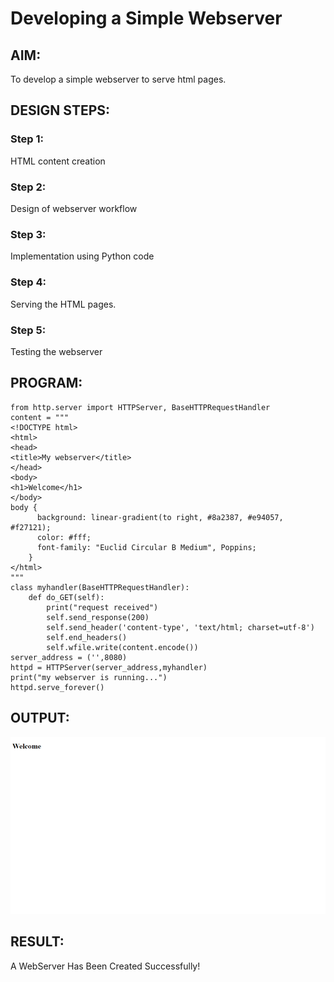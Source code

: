 # Developing a Simple Webserver
## AIM:

To develop a simple webserver to serve html pages.
## DESIGN STEPS:
### Step 1:

HTML content creation
### Step 2:


Design of webserver workflow
### Step 3:

Implementation using Python code
### Step 4:

Serving the HTML pages.
### Step 5:

Testing the webserver
## PROGRAM:
```
from http.server import HTTPServer, BaseHTTPRequestHandler
content = """
<!DOCTYPE html>
<html>
<head>
<title>My webserver</title>
</head>
<body>
<h1>Welcome</h1>
</body>
body {
      background: linear-gradient(to right, #8a2387, #e94057, #f27121);
      color: #fff;
      font-family: "Euclid Circular B Medium", Poppins;
    }
</html>
"""
class myhandler(BaseHTTPRequestHandler):
    def do_GET(self):
        print("request received")
        self.send_response(200)
        self.send_header('content-type', 'text/html; charset=utf-8')
        self.end_headers()
        self.wfile.write(content.encode())
server_address = ('',8080)
httpd = HTTPServer(server_address,myhandler)
print("my webserver is running...")
httpd.serve_forever()
```
## OUTPUT:
![GitHub Logo](unknown.png)

## RESULT:
A WebServer Has Been Created Successfully!